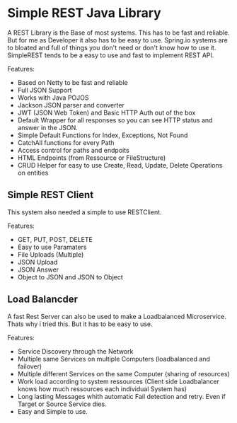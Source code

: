 # Simple REST Java Library
A REST Library is the Base of most systems. This has to be fast and reliable. But for me as Developer it also has to be easy to use. 
Spring.io systems are to bloated and full of things you don't need or don't know how to use it.
SimpleREST tends to be a easy to use and fast to implement REST API. 

Features:
- Based on Netty to be fast and reliable
- Full JSON Support
- Works with Java POJOS
- Jackson JSON parser and converter
- JWT (JSON Web Token) and Basic HTTP Auth out of the box
- Default Wrapper for all responses so you can see HTTP status and answer in the JSON.
- Simple Default Functions for Index, Exceptions, Not Found
- CatchAll functions for every Path
- Access control for paths and endpoits
- HTML Endpoints (from Ressource or FileStructure)
- CRUD Helper for easy to use Create, Read, Update, Delete Operations on entities

## Simple REST Client
This system also needed a simple to use RESTClient. 

Features:
- GET, PUT, POST, DELETE
- Easy to use Paramaters
- File Uploads (Multiple)
- JSON Upload
- JSON Answer
- Object to JSON and JSON to Object

## Load Balancder
A fast Rest Server can also be used to make a Loadbalanced Microservice. Thats why i tried this. But it has to be easy to use.

Features:
- Service Discovery through the Network
- Multiple same Services on multiple Computers (loadbalanced and failover)
- Multiple different Services on the same Computer (sharing of resources)
- Work load according to system ressources (Client side Loadbalancer knows how much ressources each individual System has)
- Long lasting Messages whith automatic Fail detection and retry. Even if Target or Source Service dies.
- Easy and Simple to use.